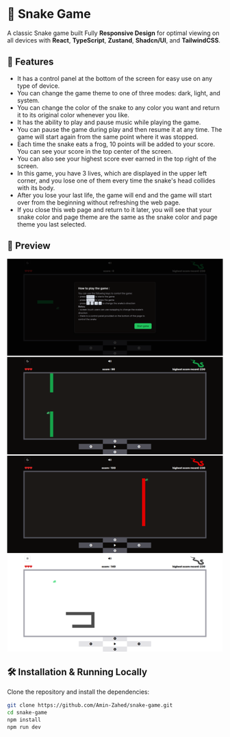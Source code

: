 # 🐍 Snake Game

A classic Snake game built Fully **Responsive Design** for optimal viewing on all devices with **React**, **TypeScript**, **Zustand**, **Shadcn/UI**, and **TailwindCSS**.

## 🚀 Features

- It has a control panel at the bottom of the screen for easy use on any type of device.
- You can change the game theme to one of three modes: dark, light, and system.
- You can change the color of the snake to any color you want and return it to its original color whenever you like.
- It has the ability to play and pause music while playing the game.
- You can pause the game during play and then resume it at
  any time. The game will start again from the same point where it
  was stopped.
- Each time the snake eats a frog, 10 points will be added to your score. You can see your score in the top center of the screen.
- You can also see your highest score ever earned in the top right of the screen.
- In this game, you have 3 lives, which are displayed in the upper left corner, and you lose one of them every time the snake's head collides with its body.
- After you lose your last life, the game will end and the game will start over from the beginning without refreshing the web page.
- If you close this web page and return to it later, you
  will see that your snake color and page theme are the same as the
  snake color and page theme you last selected.

## 📸 Preview

![screen shot 1](./src/assets/screenshots/Screenshot-1.png)
![screen shot 2](./src/assets/screenshots/Screenshot-2.png)
![screen shot 3](./src/assets/screenshots/Screenshot-3.png)
![screen shot 4](./src/assets/screenshots/Screenshot-4.png)

## 🛠️ Installation & Running Locally

Clone the repository and install the dependencies:

```bash
git clone https://github.com/Amin-Zahed/snake-game.git
cd snake-game
npm install
npm run dev
```
